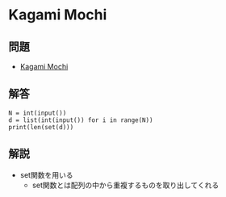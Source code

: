 # Kagami Mochi
## 問題
- [Kagami Mochi](https://atcoder.jp/contests/abc085/tasks/abc085_b)
## 解答
```
N = int(input())
d = list(int(input()) for i in range(N))
print(len(set(d)))
```
## 解説
- set関数を用いる
    - set関数とは配列の中から重複するものを取り出してくれる